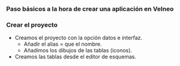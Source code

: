 


### Paso básicos a la hora de crear una aplicación en Velneo
### Crear el proyecto
* Creamos el proyecto con la opción datos e interfaz.
  * Añadir el alias = que el nombre.
  * Añadimos los dibujos de las tablas (iconos).
* Creamos las tablas desde el editor de esquemas.

<!--stackedit_data:
eyJoaXN0b3J5IjpbNDA1ODQwNzg2LDExMjc5NTY4MzJdfQ==
-->